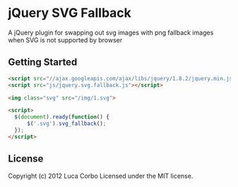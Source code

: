 jQuery SVG Fallback
===================

A jQuery plugin for swapping out svg images with png fallback images when SVG is not supported by browser

## Getting Started

```html
<script src="//ajax.googleapis.com/ajax/libs/jquery/1.8.2/jquery.min.js"></script>
<script src="js/jquery.svg.fallback.js"></script>

<img class="svg" src="/img/1.svg">

<script>
  $(document).ready(function() {
      $('.svg').svg_fallback();
  });
</script>
```

## License
Copyright (c) 2012 Luca Corbo
Licensed under the MIT license.